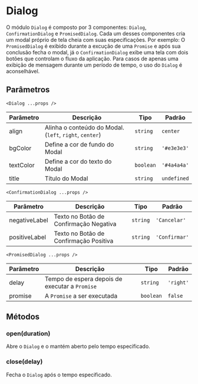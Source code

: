 # Dialog

O módulo `Dialog` é composto por 3 componentes: `Dialog`, `ConfirmationDialog` e `PromisedDialog`. Cada um desses componentes cria um modal próprio de tela cheia com suas especificações.
Por exemplo: O `PromisedDialog` é exibido durante a excução de uma `Promise` e após sua conclusão fecha o modal, já o `ConfirmationDialog` exibe uma tela com dois botões que controlam o fluxo da aplicação.
Para casos de apenas uma exibição de mensagem durante um período de tempo, o uso do `Dialog` é aconselhável.

<!-- @example ./example/Example.html -->

## Parâmetros

`<Dialog ...props />`

| Parâmetro   | Descrição                                              | Tipo            | Padrão     |
|-------------|--------------------------------------------------------|-----------------|------------|
| align       | Alinha o conteúdo do Modal. (`left`, `right`, `center`)| `string`        | `center`   |
| bgColor     | Define a cor de fundo do Modal                         | `string`        | `'#e3e3e3'`|
| textColor   | Define a cor do texto do Modal                         | `boolean`       | `'#4a4a4a'`|
| title       | Título do Modal                                        | `string`        | `undefined`|

`<ConfirmationDialog ...props />`

| Parâmetro     | Descrição                                              | Tipo            | Padrão       |
|---------------|--------------------------------------------------------|-----------------|--------------|
| negativeLabel | Texto no Botão de Confirmação Negativa                 | `string`        | `'Cancelar'` |
| positiveLabel | Texto no Botão de Confirmação Positiva                 | `string`        | `'Confirmar'`|

`<PromisedDialog ...props />`

| Parâmetro   | Descrição                                               | Tipo            | Padrão     |
|-------------|---------------------------------------------------------|-----------------|------------|
| delay       | Tempo de espera depois de executar a `Promise`          | `string`        | `'right'`  |
| promise     | A `Promise` a ser executada                             | `boolean`       | `false`    |

## Métodos

### open(duration)
Abre o `Dialog` e o mantém aberto pelo tempo especificado.

### close(delay)
Fecha o `Dialog` após o tempo especificado.

